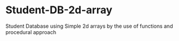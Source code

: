 # Student-DB-2d-array
Student Database using Simple 2d arrays by the use of functions and procedural approach
